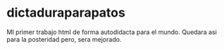 # dictaduraparapatos
MI primer trabajo html de forma autodidacta para el mundo. Quedara asi para la posteridad pero, sera mejorado.

